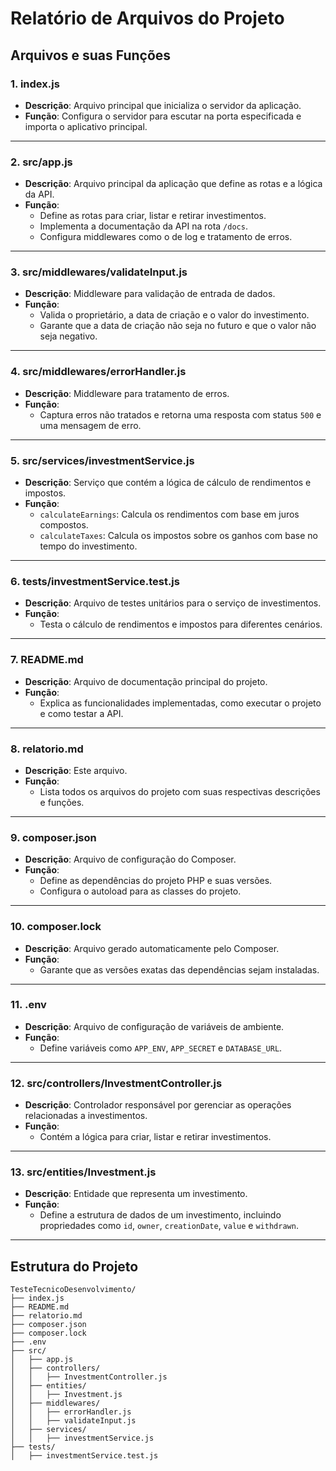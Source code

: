 # Relatório de Arquivos do Projeto

## Arquivos e suas Funções

### 1. **index.js**
- **Descrição**: Arquivo principal que inicializa o servidor da aplicação.
- **Função**: Configura o servidor para escutar na porta especificada e importa o aplicativo principal.

---

### 2. **src/app.js**
- **Descrição**: Arquivo principal da aplicação que define as rotas e a lógica da API.
- **Função**:
  - Define as rotas para criar, listar e retirar investimentos.
  - Implementa a documentação da API na rota `/docs`.
  - Configura middlewares como o de log e tratamento de erros.

---

### 3. **src/middlewares/validateInput.js**
- **Descrição**: Middleware para validação de entrada de dados.
- **Função**:
  - Valida o proprietário, a data de criação e o valor do investimento.
  - Garante que a data de criação não seja no futuro e que o valor não seja negativo.

---

### 4. **src/middlewares/errorHandler.js**
- **Descrição**: Middleware para tratamento de erros.
- **Função**:
  - Captura erros não tratados e retorna uma resposta com status `500` e uma mensagem de erro.

---

### 5. **src/services/investmentService.js**
- **Descrição**: Serviço que contém a lógica de cálculo de rendimentos e impostos.
- **Função**:
  - `calculateEarnings`: Calcula os rendimentos com base em juros compostos.
  - `calculateTaxes`: Calcula os impostos sobre os ganhos com base no tempo do investimento.

---

### 6. **tests/investmentService.test.js**
- **Descrição**: Arquivo de testes unitários para o serviço de investimentos.
- **Função**:
  - Testa o cálculo de rendimentos e impostos para diferentes cenários.

---

### 7. **README.md**
- **Descrição**: Arquivo de documentação principal do projeto.
- **Função**:
  - Explica as funcionalidades implementadas, como executar o projeto e como testar a API.

---

### 8. **relatorio.md**
- **Descrição**: Este arquivo.
- **Função**:
  - Lista todos os arquivos do projeto com suas respectivas descrições e funções.

---

### 9. **composer.json**
- **Descrição**: Arquivo de configuração do Composer.
- **Função**:
  - Define as dependências do projeto PHP e suas versões.
  - Configura o autoload para as classes do projeto.

---

### 10. **composer.lock**
- **Descrição**: Arquivo gerado automaticamente pelo Composer.
- **Função**:
  - Garante que as versões exatas das dependências sejam instaladas.

---

### 11. **.env**
- **Descrição**: Arquivo de configuração de variáveis de ambiente.
- **Função**:
  - Define variáveis como `APP_ENV`, `APP_SECRET` e `DATABASE_URL`.

---

### 12. **src/controllers/InvestmentController.js**
- **Descrição**: Controlador responsável por gerenciar as operações relacionadas a investimentos.
- **Função**:
  - Contém a lógica para criar, listar e retirar investimentos.

---

### 13. **src/entities/Investment.js**
- **Descrição**: Entidade que representa um investimento.
- **Função**:
  - Define a estrutura de dados de um investimento, incluindo propriedades como `id`, `owner`, `creationDate`, `value` e `withdrawn`.

---

## Estrutura do Projeto

```
TesteTecnicoDesenvolvimento/
├── index.js
├── README.md
├── relatorio.md
├── composer.json
├── composer.lock
├── .env
├── src/
│   ├── app.js
│   ├── controllers/
│   │   ├── InvestmentController.js
│   ├── entities/
│   │   ├── Investment.js
│   ├── middlewares/
│   │   ├── errorHandler.js
│   │   ├── validateInput.js
│   ├── services/
│   │   ├── investmentService.js
├── tests/
│   ├── investmentService.test.js
```
